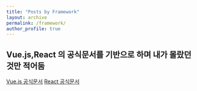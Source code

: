 ```yaml
---
title: "Posts by Framework"
layout: archive
permalink: /framework/
author_profile: true
---
```


## Vue.js,React 의 공식문서를 기반으로 하며 내가 몰랐던것만 적어둠

[Vue.js 공식문서](https://kr.vuejs.org/v2/guide/index.html)
[React 공식문서](https://ko.reactjs.org/docs/getting-started.html)
